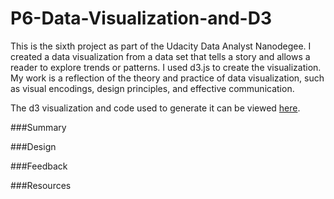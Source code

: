 # P6-Data-Visualization-and-D3

This is the sixth project as part of the Udacity Data Analyst Nanodegee. I created a data visualization from a data set that tells a story and allows a reader to explore trends or patterns. I used d3.js to create the visualization. My work is a reflection of the theory and practice of data visualization, such as visual encodings, design principles, and effective communication.

The d3 visualization and code used to generate it can be viewed [here](http://bl.ocks.org/j450h1/4846a5a62defddb139f7).


###Summary


###Design

###Feedback

###Resources
